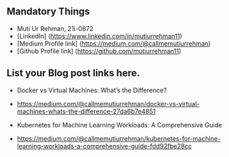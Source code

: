 ## Mandatory Things
- Muti Ur Rehman, 21i-0872
- [LinkedIn] (https://www.linkedin.com/in/mutiurrehman11)
- [Medium Profile link] (https://medium.com/@callmemutiurrehman)
- [Github Profile link] (https://github.com/mutiurrehman11)

## List your Blog post links here.
- Docker vs Virtual Machines: What’s the Difference?
- https://medium.com/@callmemutiurrehman/docker-vs-virtual-machines-whats-the-difference-27da6b7e4851

- Kubernetes for Machine Learning Workloads: A Comprehensive Guide
- https://medium.com/@callmemutiurrehman/kubernetes-for-machine-learning-workloads-a-comprehensive-guide-fdd92fbe28cc


